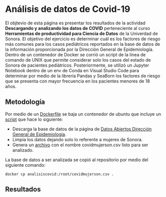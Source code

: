# Análisis de datos de Covid-19

El objtevio de esta página es presentar los resultados de la actividad **Descargando y analizando los datos de COVID** perteneciente al curso **Herramientas de productividad para Ciencia de Datos** de la Univerdad de Sonora. 
El objetivo del ejercicio es determinar cuál es los factores de riesgo más comunes para los casos pediátricos reportados en la base de datos de la información proporcionada por la Dirección General de Epidemiología.
Dentro de un contenedor de Docker se corrió un script de la línea de comando de UNIX que permite considerar solo los casos del estado de Sonora de pacientes pediátricos.
Posteriormente, se utilizó un Jupyter Notebook dentro de un env de Conda en Visual Studio Code para determinar por medio de la libreria Pandas y SeaBorn los factores de riesgo que se presenta con mayor frecuencia en los pacientes menores de 18 años.

## Metodología

Por medio de un [Dockerfile](https://github.com/melrepa/Covid19/blob/main/analisiscovid.dockerfile) se baja un contenedor de ubuntu que incluye un [script](https://github.com/melrepa/Covid19/blob/main/covidscript.sh) que hace lo siguiente:

- Descarga la base de datos de la página de [Datos Abiertos Dirección General de Epidemiología](https://www.gob.mx/salud/documentos/datos-abiertos-152127).
- Limpia los datos dejando solo lo referente a mujeres de Sonora.
- Genera un [archivo](https://github.com/melrepa/Covid19/blob/main/covidmujerson.csv) con el nombre covidmujerson.csv listo para ser analizado.

La base de datos a ser analizada se copió al repositorio por medio del siguiente comando:

<code>docker cp analisiscovid:/root/covidmujerson.csv .</code>

## Resultados


